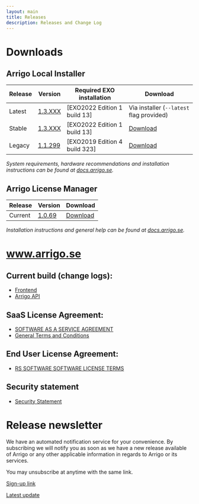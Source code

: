```yaml
---
layout: main
title: Releases
description: Releases and Change Log
---
```


# Downloads

## Arrigo Local Installer

| Release  | Version                                      | Required EXO installation | Download |
| -------- | -------------------------------------------- | ------------------------- | --------------------------------- |
| Latest   | [1.3.XXX](./arrigolocalinstaller.html#13XXX) | [EXO2022 Edition 1 build 13] | Via installer (`--latest` flag provided)                     |
| Stable   | [1.3.XXX](./arrigolocalinstaller.html#13XXX) | [EXO2022 Edition 1 build 13] | [Download](https://arrigo.blob.core.windows.net/arrigo/stable/ArrigoLocalInstaller-EXO2022Edition1_13-1.2.XXX.exe) |
| Legacy | [1.1.299](./arrigolocalinstaller.html#11299) | [EXO2019 Edition 4 build 323] | [Download](https://arrigo.blob.core.windows.net/arrigo/stable/ArrigoLocalInstaller-EXO2019Edition4_323-1.1.299.exe) |

*System requirements, hardware recommendations and installation instructions can be found at [docs.arrigo.se](https://docs.arrigo.se/Install%20and%20Configure).*

## Arrigo License Manager

| Release  | Version                                      |  Download |
| -------- | -------------------------------------------- |  --------------------------------- |
| Current  | [1.0.69](./arrigolicensemanager.html#1069)   |  [Download](https://arrigo.blob.core.windows.net/arrigo/stable/License-Manager-Installer.1.0.69.exe) |

*Installation instructions and general help can be found at [docs.arrigo.se](https://docs.arrigo.se/Install%20and%20Configure/02_Arrigo%20License%20Manager%20installer/).*

# www.arrigo.se

## Current build (change logs): 
- [Frontend](./frontend.html)
- [Arrigo API](./arrigoapi.html)

## SaaS License Agreement: 
- [SOFTWARE AS A SERVICE AGREEMENT](./RS_SaaS-Terms%2024-03-2021.pdf)
- [General Terms and Conditions](./2019%20-%20Eng%20IT%20Services%202014.pdf)

## End User License Agreement: 
- [RS SOFTWARE SOFTWARE LICENSE TERMS](./RS_EULA_%203-04-2021%20_for%20distributionGeneric.pdf)

## Security statement
- [Security Statement](./securitystatement.md)

# Release newsletter

We have an automated notification service for your convenience. By subscribing we will notify you as soon as we have a new release available of Arrigo or any other applicable information in regards to Arrigo or its services.

You may unsubscribe at anytime with the same link.

[Sign-up link](http://eepurl.com/hTdlmX)

[Latest update](https://mailchi.mp/a055d48c7233/final-test-arrigo-update-8985397)
